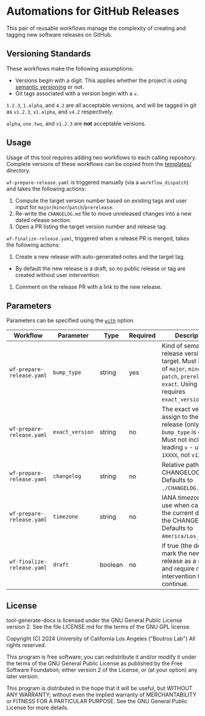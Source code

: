 # Automations for GitHub Releases

This pair of reusable workflows manage the complexity of creating and tagging new software releases on GitHub.

## Versioning Standards

These workflows make the following assumptions:

* Versions begin with a digit. This applies whether the project is using [semantic versioning](https://semver.org/) or not.
* Git tags associated with a version begin with a `v`.

`1.2.3`, `1.alpha`, and `4.2` are all acceptable versions, and will be tagged in git as `v1.2.3`, `v1.alpha`, and `v4.2` respectively.

`alpha`, `one.two`, and `v1.2.3` are **not** acceptable versions.

## Usage

Usage of this tool requires adding two workflows to each calling repository. Complete versions of these workflows can be copied from the [templates/](templates/) directory.

`wf-prepare-release.yaml` is triggered manually (via a `workflow_dispatch`) and takes the following actions:

1. Compute the target version number based on existing tags and user input for `major`/`minor`/`patch`/`prerelease`.
1. Re-write the `CHANGELOG.md` file to move unreleased changes into a new dated release section.
1. Open a PR listing the target version number and release tag.

`wf-finalize-release.yaml`, triggered when a release PR is merged, takes the following actions:

1. Create a new release with auto-generated notes and the target tag.
  * By default the new release is a draft, so no public release or tag are created without user intervention.
1. Comment on the release PR with a link to the new release.

## Parameters

Parameters can be specified using the [`with`](https://docs.github.com/en/actions/creating-actions/metadata-syntax-for-github-actions#runsstepswith) option.

| Workflow | Parameter | Type | Required | Description |
| ---- | ---- | ---- | ---- | ---- |
| `wf-prepare-release.yaml` | `bump_type` | string | yes | Kind of semantic release version to target. Must be one of `major`, `minor`, `patch`, `prerelease`, or `exact`. Using `exact` requires `exact_version`. |
| `wf-prepare-release.yaml` | `exact_version` | string | no | The exact version to assign to the next release (only used if `bump_type` is `exact`). Must not include a leading `v` - use `1XXXX`, not `v1XXXX`. |
| `wf-prepare-release.yaml` | `changelog` | string | no | Relative path to the CHANGELOG file. Defaults to `./CHANGELOG.md`. |
| `wf-prepare-release.yaml` | `timezone` | string | no | IANA timezone to use when calculating the current date for the CHANGELOG. Defaults to `America/Los_Angeles`. |
| `wf-finalize-release.yaml` | `draft` | boolean | no | If true (the default), mark the new release as a draft and require manual intervention to continue. |

## License

tool-generate-docs is licensed under the GNU General Public License version 2. See the file LICENSE.md for the terms of the GNU GPL license.

Copyright (C) 2024 University of California Los Angeles ("Boutros Lab") All rights reserved.

This program is free software; you can redistribute it and/or modify it under the terms of the GNU General Public License as published by the Free Software Foundation; either version 2 of the License, or (at your option) any later version.

This program is distributed in the hope that it will be useful, but WITHOUT ANY WARRANTY; without even the implied warranty of MERCHANTABILITY or FITNESS FOR A PARTICULAR PURPOSE. See the GNU General Public License for more details.
